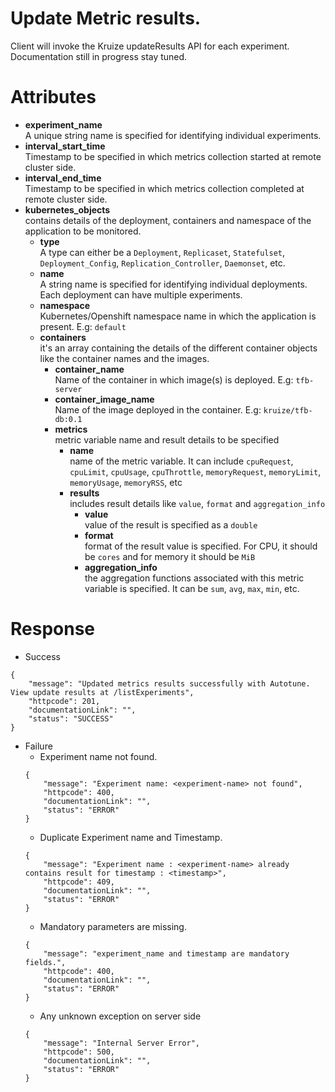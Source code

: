 # Update Metric results.

Client will invoke the Kruize updateResults API for each experiment. Documentation still in progress stay
tuned.

# Attributes

- **experiment_name** \
  A unique string name is specified for identifying individual experiments.
- **interval_start_time** \
  Timestamp to be specified in which metrics collection started at remote cluster side.
- **interval_end_time** \
  Timestamp to be specified in which metrics collection completed at remote cluster side.
- **kubernetes_objects** \
  contains details of the deployment, containers and namespace of the application to be monitored.
  - **type** \
    A type can either be a `Deployment`, `Replicaset`, `Statefulset`, `Deployment_Config`, `Replication_Controller`,
    `Daemonset`, etc.
  - **name** \
    A string name is specified for identifying individual deployments. Each deployment can have multiple experiments.
  - **namespace** \
    Kubernetes/Openshift namespace name in which the application is present. E.g: `default`
  - **containers** \
    it's an array containing the details of the different container objects like the container names and the images.
    - **container_name** \
      Name of the container in which image(s) is deployed. E.g: `tfb-server`
    - **container_image_name** \
      Name of the image deployed in the container. E.g: `kruize/tfb-db:0.1`
    - **metrics** \
      metric variable name and result details to be specified
      - **name** \
        name of the metric variable. It can include `cpuRequest`, `cpuLimit`, `cpuUsage`, `cpuThrottle`, `memoryRequest`, 
        `memoryLimit`, `memoryUsage`, `memoryRSS`, etc
      - **results** \
        includes result details like `value`, `format` and `aggregation_info`
        - **value** \
          value of the result is specified as a `double`
        - **format** \
          format of the result value is specified. For CPU, it should be `cores` and for memory it should be `MiB`
        - **aggregation_info** \
          the aggregation functions associated with this metric variable is specified. It can be `sum`, `avg`, `max`, `min`, etc.

# Response

* Success

```
{
    "message": "Updated metrics results successfully with Autotune. View update results at /listExperiments",
    "httpcode": 201,
    "documentationLink": "",
    "status": "SUCCESS"
}
```

* Failure
    * Experiment name not found.
  ```
  {
      "message": "Experiment name: <experiment-name> not found",
      "httpcode": 400,
      "documentationLink": "",
      "status": "ERROR"
  }
  ```
    * Duplicate Experiment name and Timestamp.
  ```
  {
      "message": "Experiment name : <experiment-name> already contains result for timestamp : <timestamp>",
      "httpcode": 409,
      "documentationLink": "",
      "status": "ERROR"
  }
  ```
    * Mandatory parameters are missing.
  ```
  {
      "message": "experiment_name and timestamp are mandatory fields.",
      "httpcode": 400,
      "documentationLink": "",
      "status": "ERROR"
  }
  ```
    * Any unknown exception on server side
  ```
  {
      "message": "Internal Server Error",
      "httpcode": 500,
      "documentationLink": "",
      "status": "ERROR"
  }
  ```

